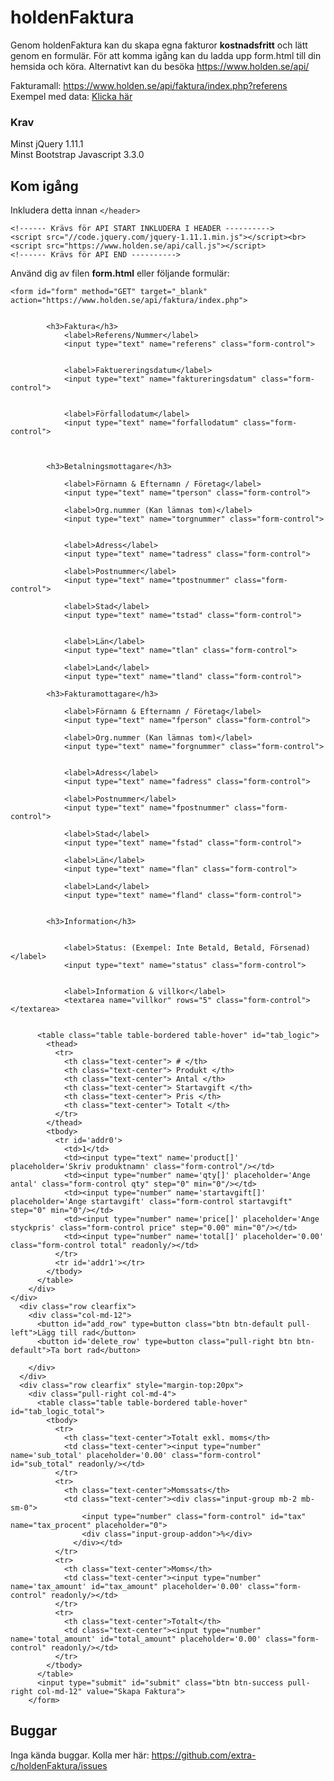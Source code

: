 # holdenFaktura
Genom holdenFaktura kan du skapa egna fakturor <b>kostnadsfritt</b> och lätt genom en formulär.
För att komma igång kan du ladda upp form.html till din hemsida och köra.
Alternativt kan du besöka https://www.holden.se/api/

Fakturamall: https://www.holden.se/api/faktura/index.php?referens <br>
Exempel med data: [Klicka här](https://www.holden.se/api/faktura/index.php?referens=125648&faktureringsdatum=26-01-2019&forfallodatum=31-01-2019&tperson=Alexander+Timmerson&torgnummer=&tadress=Frinav%C3%A4gen+23&tpostnummer=39423&tstad=G%C3%B6teborg&tlan=V%C3%A4stra+G%C3%B6taland&tland=Sverige&fperson=Froida+AB&forgnummer=5989-5988&fadress=Ferister+23&fpostnummer=54354&fstad=Stockholm&flan=%C3%96stra+G%C3%B6taland&fland=Sverige&status=inte+betald&villkor=Netto+7+dagar.%0D%0A%0D%0ABetalas+genom+Bank.%0D%0ABank%3A+Nordea%0D%0A&product%5B%5D=underh%C3%A5ll&qty%5B%5D=1&startavgift%5B%5D=250&price%5B%5D=458&total%5B%5D=708&sub_total=708.00&tax_procent=&tax_amount=0.00&total_amount=708.00)

### Krav
Minst jQuery 1.11.1 <br>
Minst Bootstrap Javascript 3.3.0

## Kom igång
Inkludera detta innan ```</header>```
```
<!------ Krävs för API START INKLUDERA I HEADER ---------->
<script src="//code.jquery.com/jquery-1.11.1.min.js"></script><br>
<script src="https://www.holden.se/api/call.js"></script>
<!------ Krävs för API END ---------->
```
Använd dig av filen <b>form.html</b> eller följande formulär:
```
<form id="form" method="GET" target="_blank" action="https://www.holden.se/api/faktura/index.php">
        

		<h3>Faktura</h3>
	        <label>Referens/Nummer</label>
	        <input type="text" name="referens" class="form-control">

	 
	        <label>Faktuereringsdatum</label>
	        <input type="text" name="faktureringsdatum" class="form-control">
	    
	  
	        <label>Förfallodatum</label>
	        <input type="text" name="forfallodatum" class="form-control">


        
        <h3>Betalningsmottagare</h3>

            <label>Förnamn & Efternamn / Företag</label>
            <input type="text" name="tperson" class="form-control">
          
            <label>Org.nummer (Kan lämnas tom)</label>
            <input type="text" name="torgnummer" class="form-control">


            <label>Adress</label>
            <input type="text" name="tadress" class="form-control">

            <label>Postnummer</label>
            <input type="text" name="tpostnummer" class="form-control">

            <label>Stad</label>
            <input type="text" name="tstad" class="form-control">


            <label>Län</label>
            <input type="text" name="tlan" class="form-control">

            <label>Land</label>
            <input type="text" name="tland" class="form-control">

        <h3>Fakturamottagare</h3>

            <label>Förnamn & Efternamn / Företag</label>
            <input type="text" name="fperson" class="form-control">

            <label>Org.nummer (Kan lämnas tom)</label>
            <input type="text" name="forgnummer" class="form-control">


            <label>Adress</label>
            <input type="text" name="fadress" class="form-control">

            <label>Postnummer</label>
            <input type="text" name="fpostnummer" class="form-control">

            <label>Stad</label>
            <input type="text" name="fstad" class="form-control">

            <label>Län</label>
            <input type="text" name="flan" class="form-control">

            <label>Land</label>
            <input type="text" name="fland" class="form-control">


        <h3>Information</h3>


            <label>Status: (Exempel: Inte Betald, Betald, Försenad)</label>
            <input type="text" name="status" class="form-control">


            <label>Information & villkor</label>
            <textarea name="villkor" rows="5" class="form-control"></textarea>


      <table class="table table-bordered table-hover" id="tab_logic">
        <thead>
          <tr>
            <th class="text-center"> # </th>
            <th class="text-center"> Produkt </th>
            <th class="text-center"> Antal </th>
            <th class="text-center"> Startavgift </th>
            <th class="text-center"> Pris </th>
            <th class="text-center"> Totalt </th>
          </tr>
        </thead>
        <tbody>
          <tr id='addr0'>
            <td>1</td>
            <td><input type="text" name='product[]'  placeholder='Skriv produktnamn' class="form-control"/></td>
            <td><input type="number" name='qty[]' placeholder='Ange antal' class="form-control qty" step="0" min="0"/></td>
            <td><input type="number" name='startavgift[]' placeholder='Ange startavgift' class="form-control startavgift" step="0" min="0"/></td>
            <td><input type="number" name='price[]' placeholder='Ange styckpris' class="form-control price" step="0.00" min="0"/></td>
            <td><input type="number" name='total[]' placeholder='0.00' class="form-control total" readonly/></td>
          </tr>
          <tr id='addr1'></tr>
        </tbody>
      </table>
    </div>
</div>
  <div class="row clearfix">
    <div class="col-md-12">
      <button id="add_row" type=button class="btn btn-default pull-left">Lägg till rad</button>
      <button id='delete_row' type=button class="pull-right btn btn-default">Ta bort rad</button>
      
    </div>
  </div>
  <div class="row clearfix" style="margin-top:20px">
    <div class="pull-right col-md-4">
      <table class="table table-bordered table-hover" id="tab_logic_total">
        <tbody>
          <tr>
            <th class="text-center">Totalt exkl. moms</th>
            <td class="text-center"><input type="number" name='sub_total' placeholder='0.00' class="form-control" id="sub_total" readonly/></td>
          </tr>
          <tr>
            <th class="text-center">Momssats</th>
            <td class="text-center"><div class="input-group mb-2 mb-sm-0">
                <input type="number" class="form-control" id="tax" name="tax_procent" placeholder="0">
                <div class="input-group-addon">%</div>
              </div></td>
          </tr>
          <tr>
            <th class="text-center">Moms</th>
            <td class="text-center"><input type="number" name='tax_amount' id="tax_amount" placeholder='0.00' class="form-control" readonly/></td>
          </tr>
          <tr>
            <th class="text-center">Totalt</th>
            <td class="text-center"><input type="number" name='total_amount' id="total_amount" placeholder='0.00' class="form-control" readonly/></td>
          </tr>
        </tbody>
      </table>
      <input type="submit" id="submit" class="btn btn-success pull-right col-md-12" value="Skapa Faktura">
    </form>
```

## Buggar
Inga kända buggar. Kolla mer här: https://github.com/extra-c/holdenFaktura/issues
